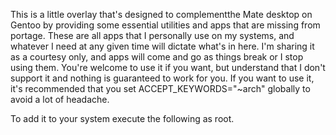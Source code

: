 This is a little overlay that's designed to complementthe Mate desktop on Gentoo by providing some essential utilities and apps that are missing from portage. These are all apps that I personally use on my systems, and whatever I need at any given time will dictate what's in here. I'm sharing it as a courtesy only, and apps will come and go as things break or I stop using them. You're welcome to use it if you want, but understand that I don't support it and nothing is guaranteed to work for you. If you want to use it, it's recommended that you set ACCEPT_KEYWORDS="~arch" globally to avoid a lot of headache.

To add it to your system execute the following as root.

